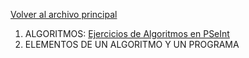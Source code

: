 [Volver al archivo principal](<Portafolio Digital de Aprendizaje.md>)
1. ALGORITMOS:
   [Ejercicios de Algoritmos en PSeInt](https://github.com/kiaracondoy-bit/Portafolio-Digital-de-Aprendizaje-Teor-a-de-la-Programaci-n/tree/main/Ejercicios%20Psenit)
3. ELEMENTOS DE UN ALGORITMO Y UN PROGRAMA

